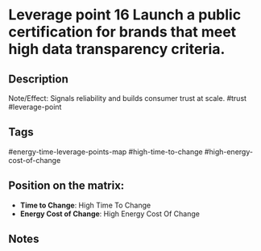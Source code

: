 # Leverage point 16 Launch a public certification for brands that meet high data transparency criteria.

## Description
Note/Effect: Signals reliability and builds consumer trust at scale.   #trust #leverage-point

## Tags
#energy-time-leverage-points-map #high-time-to-change #high-energy-cost-of-change

## Position on the matrix:
- **Time to Change**: High Time To Change
- **Energy Cost of Change**: High Energy Cost Of Change

## Notes
<!-- Add your notes here -->
